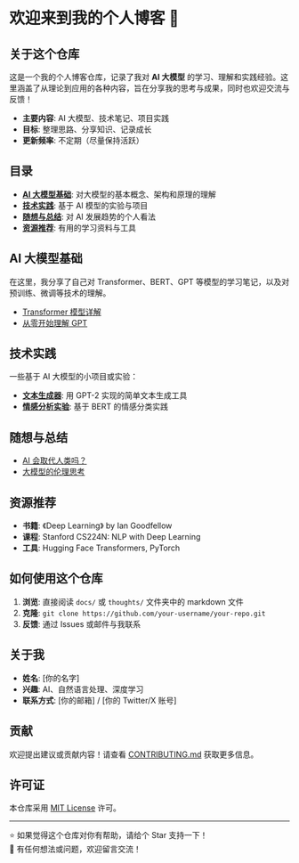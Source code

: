 # 欢迎来到我的个人博客 🚀


## 关于这个仓库

这是一个我的个人博客仓库，记录了我对 **AI 大模型** 的学习、理解和实践经验。这里涵盖了从理论到应用的各种内容，旨在分享我的思考与成果，同时也欢迎交流与反馈！

- **主要内容**: AI 大模型、技术笔记、项目实践
- **目标**: 整理思路、分享知识、记录成长  
- **更新频率**: 不定期（尽量保持活跃）

## 目录

- **[AI 大模型基础](#ai-大模型基础)**: 对大模型的基本概念、架构和原理的理解  
- **[技术实践](#技术实践)**: 基于 AI 模型的实验与项目  
- **[随想与总结](#随想与总结)**: 对 AI 发展趋势的个人看法  
- **[资源推荐](#资源推荐)**: 有用的学习资料与工具  

## AI 大模型基础

在这里，我分享了自己对 Transformer、BERT、GPT 等模型的学习笔记，以及对预训练、微调等技术的理解。

- [Transformer 模型详解](./docs/transformer.md)  
- [从零开始理解 GPT](./docs/gpt-intro.md)  

## 技术实践

一些基于 AI 大模型的小项目或实验：  
- **[文本生成器](./projects/text-generator)**: 用 GPT-2 实现的简单文本生成工具  
- **[情感分析实验](./projects/sentiment-analysis)**: 基于 BERT 的情感分类实践  

## 随想与总结

- [AI 会取代人类吗？](./thoughts/ai-future.md)  
- [大模型的伦理思考](./thoughts/ethics-in-ai.md)  

## 资源推荐

- **书籍**: 《Deep Learning》 by Ian Goodfellow  
- **课程**: Stanford CS224N: NLP with Deep Learning  
- **工具**: Hugging Face Transformers, PyTorch  

## 如何使用这个仓库

1. **浏览**: 直接阅读 `docs/` 或 `thoughts/` 文件夹中的 markdown 文件  
2. **克隆**: `git clone https://github.com/your-username/your-repo.git`  
3. **反馈**: 通过 Issues 或邮件与我联系  

## 关于我

- **姓名**: [你的名字]  
- **兴趣**: AI、自然语言处理、深度学习  
- **联系方式**: [你的邮箱] / [你的 Twitter/X 账号]  

## 贡献

欢迎提出建议或贡献内容！请查看 [CONTRIBUTING.md](./CONTRIBUTING.md) 获取更多信息。

## 许可证

本仓库采用 [MIT License](./LICENSE) 许可。

---

⭐ 如果觉得这个仓库对你有帮助，请给个 Star 支持一下！  
💬 有任何想法或问题，欢迎留言交流！


